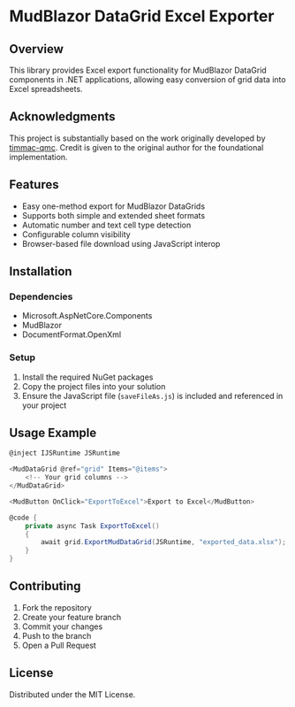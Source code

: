 # MudBlazor DataGrid Excel Exporter

## Overview

This library provides Excel export functionality for MudBlazor DataGrid components in .NET applications, allowing easy conversion of grid data into Excel spreadsheets.

## Acknowledgments

This project is substantially based on the work originally developed by [timmac-qmc](https://github.com/timmac-qmc). Credit is given to the original author for the foundational implementation.

## Features

- Easy one-method export for MudBlazor DataGrids
- Supports both simple and extended sheet formats
- Automatic number and text cell type detection
- Configurable column visibility
- Browser-based file download using JavaScript interop

## Installation

### Dependencies
- Microsoft.AspNetCore.Components
- MudBlazor
- DocumentFormat.OpenXml

### Setup
1. Install the required NuGet packages
2. Copy the project files into your solution
3. Ensure the JavaScript file (`saveFileAs.js`) is included and referenced in your project

## Usage Example

```csharp
@inject IJSRuntime JSRuntime

<MudDataGrid @ref="grid" Items="@items">
    <!-- Your grid columns -->
</MudDataGrid>

<MudButton OnClick="ExportToExcel">Export to Excel</MudButton>

@code {
    private async Task ExportToExcel()
    {
        await grid.ExportMudDataGrid(JSRuntime, "exported_data.xlsx");
    }
}
```

## Contributing

1. Fork the repository
2. Create your feature branch
3. Commit your changes
4. Push to the branch
5. Open a Pull Request

## License

Distributed under the MIT License.
